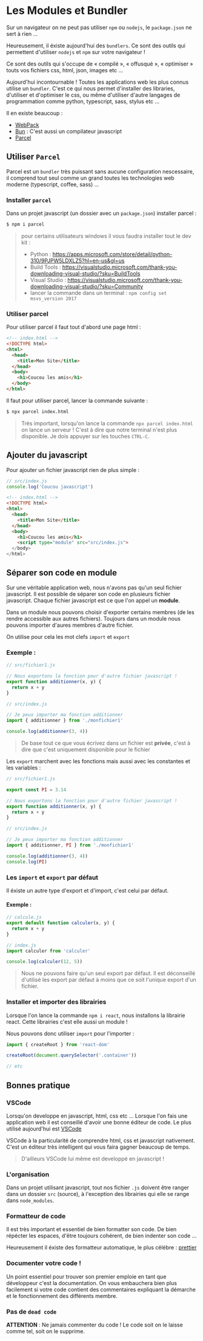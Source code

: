 # Les Modules et Bundler

Sur un navigateur on ne peut pas utiliser `npm` ou `nodejs`, le `package.json` ne sert à rien ...

Heureusement, il éxiste aujourd'hui des `bundlers`. Ce sont des outils qui permettent d'utiliser `nodejs` et `npm` sur votre navigateur !

Ce sont des outils qui s'occupe de « compilé », « offusqué », « optimiser » touts vos fichiers css, html, json, images etc ...

Aujourd'hui incontournable ! Toutes les applications web les plus connus utilise un `bundler`. C'est ce qui nous permet d'installer des libraries, d'utiliser et d'optimiser le css, ou même d'utiliser d'autre langages de programmation comme python, typescript, sass, stylus etc ...

Il en existe beaucoup :

- [WebPack](https://webpack.js.org/)
- [Bun](https://bun.sh/) : C'est aussi un compilateur javascript
- [Parcel](https://parceljs.org/)

## Utiliser `Parcel`

Parcel est un `bundler` très puissant sans aucune configuration nescessaire, il comprend tout seul comme un grand toutes les technologies web moderne (typescript, coffee, sass) ...

### Installer `parcel`

Dans un projet javascript (un dossier avec un `package.json`) installer parcel :

```bash
$ npm i parcel
```

> pour certains utilisateurs windows il vous faudra installer tout le dev kit :
>
> - Python : https://apps.microsoft.com/store/detail/python-310/9PJPW5LDXLZ5?hl=en-us&gl=us
> - Build Tools : https://visualstudio.microsoft.com/thank-you-downloading-visual-studio/?sku=BuildTools
> - Visual Studio : https://visualstudio.microsoft.com/thank-you-downloading-visual-studio/?sku=Community
> - lancer la commande dans un terminal : `npm config set msvs_version 2017`

### Utiliser parcel

Pour utiliser parcel il faut tout d'abord une page html :

```html
<!-- index.html -->
<!DOCTYPE html>
<html>
  <head>
    <title>Mon Site</title>
  </head>
  <body>
    <h1>Coucou les amis</h1>
  </body>
</html>
```

Il faut pour utiliser parcel, lancer la commande suivante :

```bash
$ npx parcel index.html
```

> Très important, lorsqu'on lance la commande `npx parcel index.html` on lance un serveur ! C'est à dire que notre terminal n'est plus disponible. Je dois appuyer sur les touches `CTRL-C`.

## Ajouter du javascript

Pour ajouter un fichier javascript rien de plus simple :

```js
// src/index.js
console.log('Coucou javascript')
```

```html
<!-- index.html -->
<!DOCTYPE html>
<html>
  <head>
    <title>Mon Site</title>
  </head>
  <body>
    <h1>Coucou les amis</h1>
    <script type="module" src="src/index.js">
  </body>
</html>
```

## Séparer son code en module

Sur une véritable application web, nous n'avons pas qu'un seul fichier javascript. Il est possible de séparer son code en plusieurs fichier javascript. Chaque fichier javascript est ce que l'on appel un **module**.

Dans un module nous pouvons choisir d'exporter certains membres (de les rendre accessible aux autres fichiers). Toujours dans un module nous pouvons importer d'aures membres d'autre fichier.

On utilise pour cela les mot clefs `import` et `export`

### Exemple :

```js
// src/fichier1.js

// Nous exportons la fonction pour d'autre fichier javascript !
export function additionner(x, y) {
  return x + y
}
```

```js
// src/index.js

// Je peux importer ma fonction additionner
import { additionner } from './monfichier1'

console.log(additionner(3, 4))
```

> De base tout ce que vous écrivez dans un fichier est **privée**, c'est à dire que c'est uniquement disponible pour le fichier

Les `export` marchent avec les fonctions mais aussi avec les constantes et les variables :

```js
// src/fichier1.js

export const PI = 3.14

// Nous exportons la fonction pour d'autre fichier javascript !
export function additionner(x, y) {
  return x + y
}
```

```js
// src/index.js

// Je peux importer ma fonction additionner
import { additionner, PI } from './monfichier1'

console.log(additionner(3, 4))
console.log(PI)
```

### Les `import` et `export` par défaut

Il éxiste un autre type d'export et d'import, c'est celui par défaut.

#### Exemple :

```js
// calcule.js
export default function calculer(x, y) {
  return x + y
}
```

```js
// index.js
import calculer from 'calculer'

console.log(calculer(12, 5))
```

> Nous ne pouvons faire qu'un seul export par défaut. Il est déconseillé d'utilisé les export par défaut à moins que ce soit l'unique export d'un fichier.

### Installer et importer des librairies

Lorsque l'on lance la commande `npm i react`, nous installons la librairie react. Cette librairies c'est elle aussi un module !

Nous pouvons donc utiliser `import` pour l'importer :

```js
import { createRoot } from 'react-dom'

createRoot(document.querySelector('.container'))

// etc
```

## Bonnes pratique

### VSCode

Lorsqu'on developpe en javascript, html, css etc ... Lorsque l'on fais une application web il est conseillé d'avoir une bonne éditeur de code. Le plus utilisé aujourd'hui est [VSCode](https://code.visualstudio.com/)

VSCode à la particularité de comprendre html, css et javascript nativement. C'est un éditeur très intelligent qui vous faira gagner beaucoup de temps.

> D'ailleurs VSCode lui même est developpé en javascript !

### L'organisation

Dans un projet utilisant javascript, tout nos fichier `.js` doivent être ranger dans un dossier `src` (source), à l'exception des librairies qui elle se range dans `node_modules`.

### Formatteur de code

Il est très important et essentiel de bien formatter son code. De bien répécter les espaces, d'être toujours cohérent, de bien indenter son code ...

Heureusement il éxiste des formatteur automatique, le plus célébre : [prettier](https://prettier.io/)

### Documenter votre code !

Un point essentiel pour trouver son premier emploie en tant que développeur c'est la documentation. On vous embauchera bien plus facilement si votre code contient des commentaires expliquant la démarche et le fonctionnement des différents membre.

### Pas de `dead code`

**ATTENTION** : Ne jamais commenter du code ! Le code soit on le laisse comme tel, soit on le supprime.

